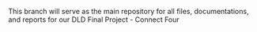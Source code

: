 This branch will serve as the main repository for all files, documentations, and reports for our DLD Final Project - Connect Four
